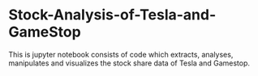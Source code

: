 # Stock-Analysis-of-Tesla-and-GameStop
This is  jupyter notebook  consists of code which extracts, analyses, manipulates and visualizes the stock share data of Tesla and Gamestop.
